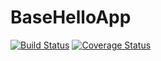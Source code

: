# BaseHelloApp

[![Build Status](https://travis-ci.org/MattSFT/BaseHelloApp.svg?branch=master)](https://travis-ci.org/MattSFT/BaseHelloApp) [![Coverage Status](https://coveralls.io/repos/github/MattSFT/BaseHelloApp/badge.svg?branch=master)](https://coveralls.io/github/MattSFT/BaseHelloApp?branch=master)